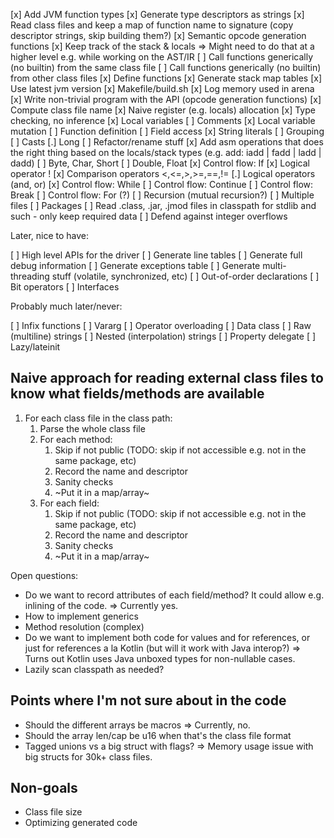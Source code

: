 [x] Add JVM function types
[x] Generate type descriptors as strings
[x] Read class files and keep a map of function name to signature (copy descriptor strings, skip building them?)
[x] Semantic opcode generation functions
[x] Keep track of the stack & locals => Might need to do that at a higher level e.g. while working on the AST/IR
[ ] Call functions generically (no builtin) from the same class file
[ ] Call functions generically (no builtin) from other class files
[x] Define functions
[x] Generate stack map tables
[x] Use latest jvm version
[x] Makefile/build.sh
[x] Log memory used in arena
[x] Write non-trivial program with the API (opcode generation functions)
[x] Compute class file name
[x] Naive register (e.g. locals) allocation
[x] Type checking, no inference
[x] Local variables
[ ] Comments
[x] Local variable mutation
[ ] Function definition
[ ] Field access
[x] String literals
[ ] Grouping
[ ] Casts
[.] Long
[ ] Refactor/rename stuff
[x] Add asm operations that does the right thing based on the locals/stack types (e.g. add: iadd | fadd | ladd | dadd)
[ ] Byte, Char, Short
[ ] Double, Float
[x] Control flow: If
[x] Logical operator !
[x] Comparison operators <,<=,>,>=,==,!=
[.] Logical operators (and, or)
[x] Control flow: While
[ ] Control flow: Continue
[ ] Control flow: Break
[ ] Control flow: For (?)
[ ] Recursion (mutual recursion?)
[ ] Multiple files
[ ] Packages
[ ] Read .class, .jar, .jmod files in classpath for stdlib and such - only keep required data
[ ] Defend against integer overflows

Later, nice to have:

[ ] High level APIs for the driver
[ ] Generate line tables
[ ] Generate full debug information
[ ] Generate exceptions table
[ ] Generate multi-threading stuff (volatile, synchronized, etc)
[ ] Out-of-order declarations
[ ] Bit operators
[ ] Interfaces

Probably much later/never:

[ ] Infix functions
[ ] Vararg
[ ] Operator overloading
[ ] Data class
[ ] Raw (multiline) strings
[ ] Nested (interpolation) strings 
[ ] Property delegate
[ ] Lazy/lateinit

## Naive approach for reading external class files to know what fields/methods are available

1. For each class file in the class path:
    1. Parse the whole class file
    2. For each method:
        1. Skip if not public (TODO: skip if not accessible e.g. not in the same package, etc)
        2. Record the name and descriptor
        3. Sanity checks
        4. ~Put it in a map/array~
    2. For each field:
        1. Skip if not public (TODO: skip if not accessible e.g. not in the same package, etc)
        2. Record the name and descriptor
        3. Sanity checks
        4. ~Put it in a map/array~

Open questions:

- Do we want to record attributes of each field/method? It could allow e.g. inlining of the code. => Currently yes.
- How to implement generics
- Method resolution (complex)
- Do we want to implement both code for values and for references, or just for references a la Kotlin (but will it work with Java interop?) => Turns out Kotlin uses Java unboxed types for non-nullable cases.
- Lazily scan classpath as needed?


## Points where I'm not sure  about in the code

- Should the different arrays be macros => Currently, no.
- Should the array len/cap be u16 when that's the class file format
- Tagged unions vs a big struct with flags? => Memory usage issue with big structs for 30k+ class files.

## Non-goals

- Class file size
- Optimizing generated code
